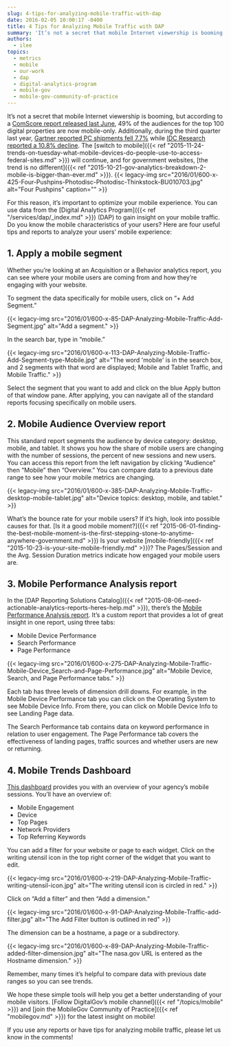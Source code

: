 ```yaml
---
slug: 4-tips-for-analyzing-mobile-traffic-with-dap
date: 2016-02-05 10:00:17 -0400
title: 4 Tips for Analyzing Mobile Traffic with DAP
summary: 'It’s not a secret that mobile Internet viewership is booming, but according to a ComScore report released last June, 49% of the audiences for the top 100 digital properties are now mobile-only. Additionally, during the third quarter last year, Gartner reported PC shipments fell 7.7% while IDC Research reported a 10.8% decline. The switch to'
authors:
  - ilee
topics:
  - metrics
  - mobile
  - our-work
  - dap
  - digital-analytics-program
  - mobile-gov
  - mobile-gov-community-of-practice
---
```


It’s not a secret that mobile Internet viewership is booming, but according to a [ComScore report released last June](http://www.comscore.com/Insights/Presentations-and-Whitepapers/2015/The-Global-Mobile-Report), 49% of the audiences for the top 100 digital properties are now mobile-only. Additionally, during the third quarter last year, [Gartner reported PC shipments fell 7.7%](http://www.gartner.com/newsroom/id/3146617) while [IDC Research reported a 10.8% decline](http://www.idc.com/getdoc.jsp?containerId=prUS25955515). The [switch to mobile]({{< ref "2015-11-24-trends-on-tuesday-what-mobile-devices-do-people-use-to-access-federal-sites.md" >}}) will continue, and for government websites, [the trend is no different]({{< ref "2015-10-21-gov-analytics-breakdown-2-mobile-is-bigger-than-ever.md" >}}). {{< legacy-img src="2016/01/600-x-425-Four-Pushpins-Photodisc-Photodisc-Thinkstock-BU010703.jpg" alt="Four Pushpins" caption="" >}} 

For this reason, it’s important to optimize your mobile experience. You can use data from the [Digital Analytics Program]({{< ref "/services/dap/_index.md" >}}) (DAP) to gain insight on your mobile traffic. Do you know the mobile characteristics of your users? Here are four useful tips and reports to analyze your users’ mobile experience:

## 1. Apply a mobile segment

Whether you’re looking at an Acquisition or a Behavior analytics report, you can see where your mobile users are coming from and how they’re engaging with your website.

To segment the data specifically for mobile users, click on &#8220;+ Add Segment.&#8221;

{{< legacy-img src="2016/01/600-x-85-DAP-Analyzing-Mobile-Traffic-Add-Segment.jpg" alt="Add a segment." >}}

In the search bar, type in “mobile.”

{{< legacy-img src="2016/01/600-x-113-DAP-Analyzing-Mobile-Traffic-Add-Segment-type-Mobile.jpg" alt="The word 'mobile' is in the search box, and 2 segments with that word are displayed; Mobile and Tablet Traffic, and Mobile Traffic." >}}

Select the segment that you want to add and click on the blue Apply button of that window pane. After applying, you can navigate all of the standard reports focusing specifically on mobile users.

## 2. Mobile Audience Overview report

This standard report segments the audience by device category: desktop, mobile, and tablet. It shows you how the share of mobile users are changing with the number of sessions, the percent of new sessions and new users. You can access this report from the left navigation by clicking &#8220;Audience&#8221; then &#8220;Mobile&#8221; then &#8220;Overview.&#8221; You can compare data to a previous date range to see how your mobile metrics are changing.

{{< legacy-img src="2016/01/600-x-385-DAP-Analyzing-Mobile-Traffic-desktop-mobile-tablet.jpg" alt="Device topics: desktop, mobile, and tablet." >}}

What’s the bounce rate for your mobile users? If it’s high, look into possible causes for that. [Is it a good mobile moment?]({{< ref "2015-06-01-finding-the-best-mobile-moment-is-the-first-stepping-stone-to-anytime-anywhere-government.md" >}}) Is your website [mobile-friendly]({{< ref "2015-10-23-is-your-site-mobile-friendly.md" >}})? The Pages/Session and the Avg. Session Duration metrics indicate how engaged your mobile users are.

## 3. Mobile Performance Analysis report

In the [DAP Reporting Solutions Catalog]({{< ref "2015-08-06-need-actionable-analytics-reports-heres-help.md" >}}), there’s the [Mobile Performance Analysis report](https://www.google.com/analytics/web/importing?utm_source=&utm_medium=&utm_term=&utm_content=&utm_campaign=#importing/a47271808w78480411p81147915/%3F_.objectId%3DuD1DEMTQRwOEV24Bigf4cQ%26_.selectedProfile%3D/). It’s a custom report that provides a lot of great insight in one report, using three tabs:

  * Mobile Device Performance
  * Search Performance
  * Page Performance

{{< legacy-img src="2016/01/600-x-275-DAP-Analyzing-Mobile-Traffic-Mobile-Device_Search-and-Page-Performance.jpg" alt="Mobile Device, Search, and Page Performance tabs." >}}

Each tab has three levels of dimension drill downs. For example, in the Mobile Device Performance tab you can click on the Operating System to see Mobile Device Info. From there, you can click on Mobile Device Info to see Landing Page data.

The Search Performance tab contains data on keyword performance in relation to user engagement. The Page Performance tab covers the effectiveness of landing pages, traffic sources and whether users are new or returning.

## 4. Mobile Trends Dashboard

[This dashboard](https://www.google.com/analytics/web/importing?utm_source=&utm_medium=&utm_term=&utm_content=&utm_campaign=#importing/a47271808w78480411p81147915/%3F_.objectId%3DCR5mxPUlS8S5jpUk1x1gTg%26_.selectedProfile%3D/) provides you with an overview of your agency’s mobile sessions. You’ll have an overview of:

  * Mobile Engagement
  * Device
  * Top Pages
  * Network Providers
  * Top Referring Keywords

You can add a filter for your website or page to each widget. Click on the writing utensil icon in the top right corner of the widget that you want to edit.

{{< legacy-img src="2016/01/600-x-219-DAP-Analyzing-Mobile-Traffic-writing-utensil-icon.jpg" alt="The writing utensil icon is circled in red." >}}

Click on “Add a filter” and then “Add a dimension.”

{{< legacy-img src="2016/01/600-x-91-DAP-Analyzing-Mobile-Traffic-add-filter.jpg" alt="The Add Filter button is outlined in red" >}}

The dimension can be a hostname, a page or a subdirectory.

{{< legacy-img src="2016/01/600-x-89-DAP-Analyzing-Mobile-Traffic-added-filter-dimension.jpg" alt="The nasa.gov URL is entered as the Hostname dimension." >}}

Remember, many times it’s helpful to compare data with previous date ranges so you can see trends.

We hope these simple tools will help you get a better understanding of your mobile visitors. [Follow DigitalGov’s mobile channel]({{< ref "/topics/mobile" >}}) and [join the MobileGov Community of Practice]({{< ref "mobilegov.md" >}}) for the latest insight on mobile!

If you use any reports or have tips for analyzing mobile traffic, please let us know in the comments!